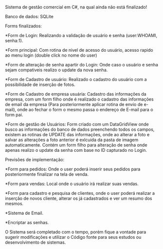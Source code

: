 Sistema de gestão comercial em C#, na qual ainda não está finalizado!

Banco de dados: SQLite


Forms finalizados:

*Form de Login: Realizando a validação de usuário e senha (user:WHOAMI, senha:1).

*Form principal: Com rotina de nivel de acesso do usuário, acesso rapido ao menu login (double click no nome do user)

*Form de alteração de senha apartir do Login: Onde caso o usuário e senha sejam compativeis realizo o update da nova senha.

*Form de Cadastro de usuário: Realizado o cadastro do usuário com a possibilidade de inserção de fotos.

*Form de Cadastro de empresa usuária: Cadastro das informações da empresa, com um form filho onde é realizado o cadastro das informações de email da empresa (Para posteriormente
 aplicar rotina de envio de e-mail), onde ao fechar o form o mesmo passa o endereço de E-mail para o form pai.

*Form de gestão de Usuários: Form criado com um DataGridView onde busco as informações do banco de dados preenchendo todos os campos, existem as rotinas de UPDATE das informações,
 onde ao alterar a foto e salvar as alterações a foto anterior é exlcuida da pasta de imagem automaticamente. Contém um form filho para alteração de senha onde apenas realizo o
 update da senha com base no ID capturado no Login.
 
 Previsões de implementação:
 
 
*Form para pedidos: Onde o user poderá inserir seus pedidos para posteriormente finalizar na tela de venda.


*Form para vendas: Local onde o usuário irá realizar suas vendas.


*Form para cadastro e pesquisa de clientes, onde o user poderá realizar a inserção de novos cliente, alterar os já cadastrados e ver um resumo dos mesmos.


*Sistema de Email.


*Encriptar as senhas.

O Sistema será completado com o tempo, porém fique a vontade para sugerir modificações e utilizar o Código fonte para seus estudos ou desenvolvimento de sistemas.

